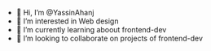 - 👋 Hi, I’m @YassinAhanj
- 👀 I’m interested in Web design
- 🌱 I’m currently learning aboout frontend-dev
- 💞️ I’m looking to collaborate on projects of frontend-dev

<!---
YassinAhanj/YassinAhanj is a ✨ special ✨ repository because its `README.md` (this file) appears on your GitHub profile.
You can click the Preview link to take a look at your changes.
--->
